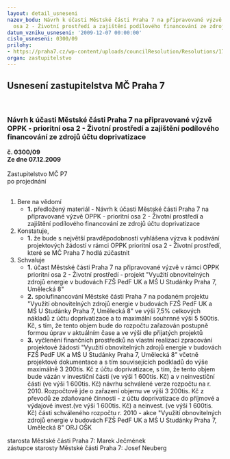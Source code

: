 ```yaml
---
layout: detail_usneseni
nazev_bodu: Návrh k účasti Městské části Praha 7 na připravované výzvě OPPK - prioritní
  osa 2 - Životní prostředí a zajištění podílového financování ze zdrojů účtu doprivatizace
datum_vzniku_usneseni: '2009-12-07 00:00:00'
cislo_usneseni: 0300/09
prilohy:
- https://praha7.cz/wp-content/uploads/councilResolution/Resolutions/17862/5-09-usneseni1127_09r.doc
organ: zastupitelstvo
---
```

<div id="ucUsn_pList" class="usn">
	<span><h2>Usnesení zastupitelstva MČ Praha 7 </h2>
<br></span><div class="standBody">
<span><h3>Návrh k účasti Městské části Praha 7 na připravované výzvě OPPK - prioritní osa 2 - Životní prostředí a zajištění podílového financování ze zdrojů účtu doprivatizace</h3></span><div class="center">
		<strong>č. 0300/09</strong><br>
	</div>
<div class="center">
		<strong>Ze dne 07.12.2009</strong><br><br>
	</div>Zastupitelstvo MČ P7<br> po projednání<br><br><ol>
<li>Bere na vědomí<ul><li>
<strong>1.</strong> předložený materiál - Návrh k účasti Městské části Praha 7 na připravované výzvě OPPK - prioritní osa 2 - Životní prostředí a zajištění podílového financování ze zdrojů účtu doprivatizace</li></ul>
</li>
<li>Konstatuje,<ul><li>
<strong>1.</strong> že bude s největší pravděpodobností vyhlášena výzva k podávání projektových žádostí v rámci OPPK prioritní osa 2 - Životní prostředí, které se MČ Praha 7 hodlá zúčastnit</li></ul>
</li>
<li>Schvaluje<ul>
<li>
<strong>1.</strong> účast Městské části Praha 7 na připravované výzvě v rámci OPPK prioritní osa 2 - Životní prostředí - projekt "Využití obnovitelných zdrojů energie v budovách FZŠ PedF UK a  MŚ U Studánky Praha 7, Umělecká 8"</li>
<li>
<strong>2.</strong> spolufinancování Městské části Praha 7 na podaném projektu "Využití obnovitelných zdrojů energie v budovách FZŠ PedF UK a  MŚ U Studánky Praha 7, Umělecká 8" ve výši 7,5% celkových nákladů z účtu doprivatizace a to maximální souhrnné výši  5 500tis. Kč, s tím, že tento objem bude  do rozpočtu zařazován postupně formou úprav v aktuálním čase a ve výši dle přijatých projektů</li>
<li>
<strong>3.</strong> vyčlenění finančních prostředků na vlastní realizaci zpracování projektové žádosti "Využití obnovitelných zdrojů energie v budovách FZŠ PedF UK a  MŚ U Studánky Praha 7, Umělecká 8" včetně projektové dokumentace a s tím souvisejících podkladů do výše maximálně 3 200tis. Kč z účtu doprivatizace, s tím, že tento objem  bude vázán v investiční části (ve výši 1 600tis. Kč) a v neinvestiční části (ve výši 1 600tis. Kč) návrhu schválené verze rozpočtu na r. 2010. Rozpočtově jde o zařazení objemu ve výši 3 200tis. Kč z převodů ze zdaňované činnosti - z účtu doprivatizace do příjmové a výdajové invest.(ve výši 1 600tis. Kč) a neinvest. (ve výši 1 600tis. Kč) části schváleného rozpočtu r. 2010 - akce "Využití obnovitelných zdrojů energie v budovách FZŠ PedF UK a  MŚ U Studánky Praha 7, Umělecká 8" ORJ OŠK</li>
</ul>
</li>
</ol>starosta Městské části Praha 7: Marek Ječmének<br>zástupce starosty Městské části Praha 7: Josef Neuberg
</div>
</div>